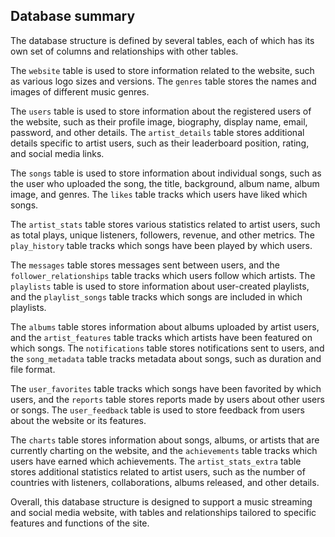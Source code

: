 ## Database summary

The database structure is defined by several tables, each of which has its own set of columns and relationships with other tables.

The `website` table is used to store information related to the website, such as various logo sizes and versions. The `genres` table stores the names and images of different music genres.

The `users` table is used to store information about the registered users of the website, such as their profile image, biography, display name, email, password, and other details. The `artist_details` table stores additional details specific to artist users, such as their leaderboard position, rating, and social media links.

The `songs` table is used to store information about individual songs, such as the user who uploaded the song, the title, background, album name, album image, and genres. The `likes` table tracks which users have liked which songs.

The `artist_stats` table stores various statistics related to artist users, such as total plays, unique listeners, followers, revenue, and other metrics. The `play_history` table tracks which songs have been played by which users.

The `messages` table stores messages sent between users, and the `follower_relationships` table tracks which users follow which artists. The `playlists` table is used to store information about user-created playlists, and the `playlist_songs` table tracks which songs are included in which playlists.

The `albums` table stores information about albums uploaded by artist users, and the `artist_features` table tracks which artists have been featured on which songs. The `notifications` table stores notifications sent to users, and the `song_metadata` table tracks metadata about songs, such as duration and file format.

The `user_favorites` table tracks which songs have been favorited by which users, and the `reports` table stores reports made by users about other users or songs. The `user_feedback` table is used to store feedback from users about the website or its features.

The `charts` table stores information about songs, albums, or artists that are currently charting on the website, and the `achievements` table tracks which users have earned which achievements. The `artist_stats_extra` table stores additional statistics related to artist users, such as the number of countries with listeners, collaborations, albums released, and other details.

Overall, this database structure is designed to support a music streaming and social media website, with tables and relationships tailored to specific features and functions of the site.
